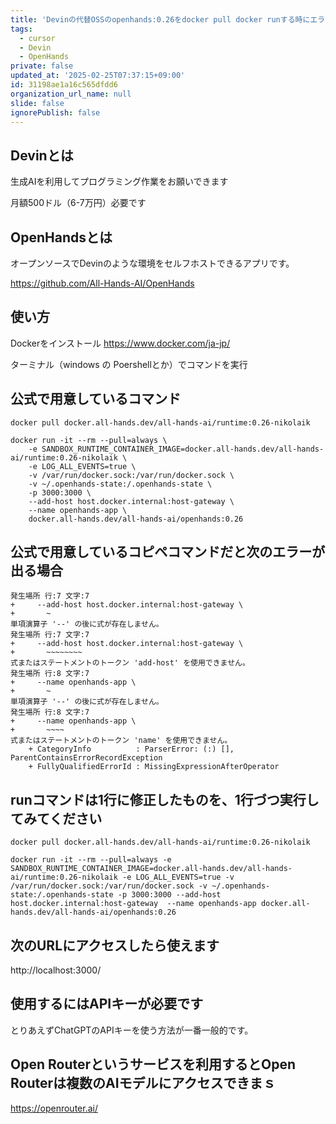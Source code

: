 ```yaml
---
title: 'Devinの代替OSSのopenhands:0.26をdocker pull docker runする時にエラーが出ないコピペコマンド'
tags:
  - cursor
  - Devin
  - OpenHands
private: false
updated_at: '2025-02-25T07:37:15+09:00'
id: 31198ae1a16c565dfdd6
organization_url_name: null
slide: false
ignorePublish: false
---
```


## Devinとは

生成AIを利用してプログラミング作業をお願いできます

月額500ドル（6-7万円）必要です

## OpenHandsとは

オープンソースでDevinのような環境をセルフホストできるアプリです。


https://github.com/All-Hands-AI/OpenHands

## 使い方

Dockerをインストール https://www.docker.com/ja-jp/

ターミナル（windows の Poershellとか）でコマンドを実行

## 公式で用意しているコマンド

```
docker pull docker.all-hands.dev/all-hands-ai/runtime:0.26-nikolaik

docker run -it --rm --pull=always \
    -e SANDBOX_RUNTIME_CONTAINER_IMAGE=docker.all-hands.dev/all-hands-ai/runtime:0.26-nikolaik \
    -e LOG_ALL_EVENTS=true \
    -v /var/run/docker.sock:/var/run/docker.sock \
    -v ~/.openhands-state:/.openhands-state \
    -p 3000:3000 \
    --add-host host.docker.internal:host-gateway \
    --name openhands-app \
    docker.all-hands.dev/all-hands-ai/openhands:0.26
```


## 公式で用意しているコピペコマンドだと次のエラーが出る場合

```
発生場所 行:7 文字:7
+     --add-host host.docker.internal:host-gateway \
+       ~
単項演算子 '--' の後に式が存在しません。
発生場所 行:7 文字:7
+     --add-host host.docker.internal:host-gateway \
+       ~~~~~~~~
式またはステートメントのトークン 'add-host' を使用できません。
発生場所 行:8 文字:7
+     --name openhands-app \
+       ~
単項演算子 '--' の後に式が存在しません。
発生場所 行:8 文字:7
+     --name openhands-app \
+       ~~~~
式またはステートメントのトークン 'name' を使用できません。
    + CategoryInfo          : ParserError: (:) [], ParentContainsErrorRecordException
    + FullyQualifiedErrorId : MissingExpressionAfterOperator
```


## runコマンドは1行に修正したものを、1行づつ実行してみてください

```
docker pull docker.all-hands.dev/all-hands-ai/runtime:0.26-nikolaik
```

```
docker run -it --rm --pull=always -e SANDBOX_RUNTIME_CONTAINER_IMAGE=docker.all-hands.dev/all-hands-ai/runtime:0.26-nikolaik -e LOG_ALL_EVENTS=true -v /var/run/docker.sock:/var/run/docker.sock -v ~/.openhands-state:/.openhands-state -p 3000:3000 --add-host host.docker.internal:host-gateway  --name openhands-app docker.all-hands.dev/all-hands-ai/openhands:0.26
```

## 次のURLにアクセスしたら使えます

http://localhost:3000/

## 使用するにはAPIキーが必要です

とりあえずChatGPTのAPIキーを使う方法が一番一般的です。


## Open Routerというサービスを利用するとOpen Routerは複数のAIモデルにアクセスできまｓ

https://openrouter.ai/
